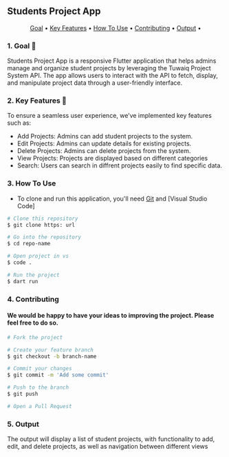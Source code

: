 

## Students Project App


<p align ="center">
  <a href="#goal">Goal</a> •
  <a href="#key-features">Key Features</a> •
  <a href="#how-to-use">How To Use</a> •
  <a href="#contributing">Contributing</a> •
  <a href="#output">Output</a> •
</p>



### 1. Goal 📖
Students Project App is a responsive Flutter application that helps admins manage and organize student projects by leveraging the Tuwaiq Project System API. The app allows users to interact with the API to fetch, display, and manipulate project data through a user-friendly interface.

### 2. Key Features 📱
To ensure a seamless user experience, we’ve implemented key features such as:

- Add Projects: Admins can add student projects to the system.
- Edit Projects: Admins can update details for existing projects.
- Delete Projects: Admins can delete projects from the system.
- View Projects: Projects are displayed based on different categories
- Search: Users can search in diffrent projects easily to find specific data.


 
### 3. How To Use
- To clone and run this application, you'll need [Git](https://git-scm.com) and [Visual Studio Code] 

```bash
# Clone this repository
$ git clone https: url

# Go into the repository
$ cd repo-name

# Open project in vs
$ code .

# Run the project 
$ dart run
```

### 4. Contributing
#### We would be happy to have your ideas to improving the project. Please feel free to do so.

```bash
# Fork the project

# Create your feature branch
$ git checkout -b branch-name

# Commit your changes
$ git commit -m 'Add some commit'

# Push to the branch
$ git push

# Open a Pull Request

```

### 5. Output
The output will display a list of student projects, with functionality to add, edit, and delete projects, as well as navigation between different views 


